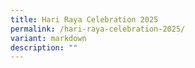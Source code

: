 ```yaml
---
title: Hari Raya Celebration 2025
permalink: /hari-raya-celebration-2025/
variant: markdown
description: ""
---
```

